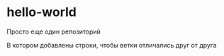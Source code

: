 # hello-world
Просто еще один репозиторий

В котором добавлены строки, чтобы ветки отличались друг от друга
